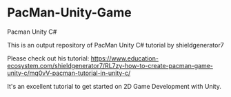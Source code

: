 # PacMan-Unity-Game
Pacman Unity C#

This is an output repository of PacMan Unity C# tutorial by shieldgenerator7

Please check out his tutorial: https://www.education-ecosystem.com/shieldgenerator7/RL7zy-how-to-create-pacman-game-unity-c/mq0vV-pacman-tutorial-in-unity-c/

It's an excellent tutorial to get started on 2D Game Development with Unity.
